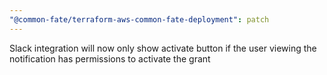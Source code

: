 ```yaml
---
"@common-fate/terraform-aws-common-fate-deployment": patch
---
```


Slack integration will now only show activate button if the user viewing the notification has permissions to activate the grant
